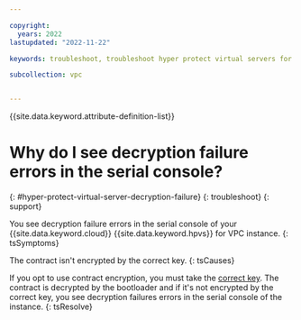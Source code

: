 ```yaml
---

copyright:
  years: 2022
lastupdated: "2022-11-22"

keywords: troubleshoot, troubleshoot hyper protect virtual servers for vpc, debug hyper protect virtual servers for vpc, questions about hyper protect virtual servers for vpc, hyper protect virtual servers decryption failure

subcollection: vpc


---
```


{{site.data.keyword.attribute-definition-list}}

# Why do I see decryption failure errors in the serial console?
{: #hyper-protect-virtual-server-decryption-failure}
{: troubleshoot}
{: support}

You see decryption failure errors in the serial console of your {{site.data.keyword.cloud}} {{site.data.keyword.hpvs}} for VPC instance.
{: tsSymptoms}

The contract isn't encrypted by the correct key.
{: tsCauses}

If you opt to use contract encryption, you must take the [correct key](/docs/vpc?topic=vpc-about-contract_se#encrypt_downloadcert). The contract is decrypted by the bootloader and if it's not encrypted by the correct key, you see decryption failures errors in the serial console of the instance.
{: tsResolve}
